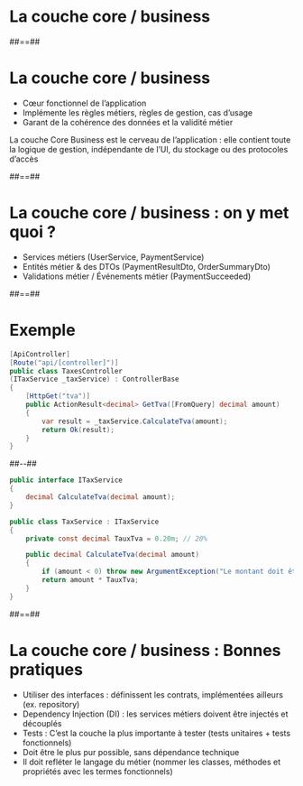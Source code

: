 <!-- .slide: class="transition bg-pink" -->

# La couche core / business

##==##


# La couche core / business

- Cœur fonctionnel de l’application
- Implémente les règles métiers, règles de gestion, cas d’usage
- Garant de la cohérence des données et la validité métier

La couche Core Business est le cerveau de l’application : elle contient toute la logique de gestion, indépendante de l’UI, du stockage ou des protocoles d’accès

##==##

# La couche core / business : on y met quoi ?
- Services métiers (UserService, PaymentService)
- Entités métier & des DTOs (PaymentResultDto, OrderSummaryDto)
- Validations métier / Événements métier (PaymentSucceeded)

##==##

# Exemple
<!-- .slide: class="two-column" -->
```cs
[ApiController]
[Route("api/[controller]")]
public class TaxesController 
(ITaxService _taxService) : ControllerBase
{
    [HttpGet("tva")]
    public ActionResult<decimal> GetTva([FromQuery] decimal amount)
    {
        var result = _taxService.CalculateTva(amount);
        return Ok(result);
    }
}
```

##--##

```cs
public interface ITaxService
{
    decimal CalculateTva(decimal amount);
}

public class TaxService : ITaxService
{
    private const decimal TauxTva = 0.20m; // 20%

    public decimal CalculateTva(decimal amount)
    {
        if (amount < 0) throw new ArgumentException("Le montant doit être positif");
        return amount * TauxTva;
    }
}
```

##==##

# La couche core / business : Bonnes pratiques
- Utiliser des interfaces : définissent les contrats, implémentées ailleurs (ex. repository)
- Dependency Injection (DI) : les services métiers doivent être injectés et découplés
- Tests : C’est la couche la plus importante à tester (tests unitaires + tests fonctionnels)
- Doit être le plus pur possible, sans dépendance technique
- Il doit refléter le langage du métier (nommer les classes, méthodes et propriétés avec les termes fonctionnels)
<!-- .element: class="list-fragment" -->


